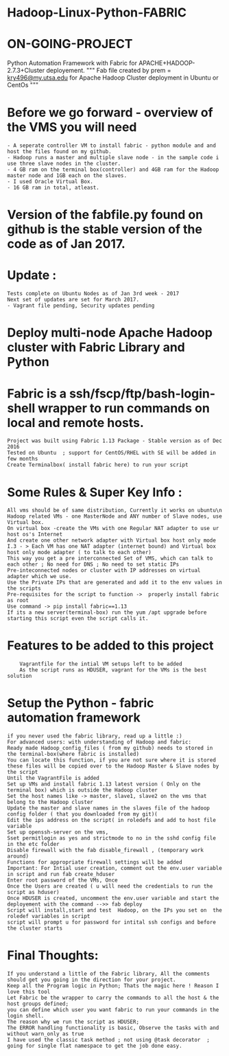 # Hadoop-Linux-Python-FABRIC
# ON-GOING-PROJECT    
Python Automation Framework with Fabric for APACHE+HADOOP-2.7.3+Cluster deployement.
""" Fab file created by prem = kry496@my.utsa.edu for Apache Hadoop Cluster deployment in Ubuntu or CentOs """

# Before we go forward - overview of the VMS you will need 
 	- A seperate controller VM to install fabric - python module and and host the files found on my github. 
	- Hadoop runs a master and multiple slave node - in the sample code i use three slave nodes in the cluster.
	- 4 GB ram on the terminal box(controller) and 4GB ram for the Hadoop master node and 1GB each on the slaves.
	- I used Oracle Virtual Box.
	- 16 GB ram in total, atleast.
	
# Version of the fabfile.py found on github is the stable version of the code as of Jan 2017.
	
# Update : 
	Tests complete on Ubuntu Nodes as of Jan 3rd week - 2017
	Next set of updates are set for March 2017.
	- Vagrant file pending, Security updates pending

# Deploy multi-node Apache Hadoop cluster with Fabric Library and Python
# Fabric is a ssh/fscp/ftp/bash-login-shell wrapper to run commands on local and remote hosts. 
	Project was built using Fabric 1.13 Package - Stable version as of Dec 2016
	Tested on Ubuntu  ; support for CentOS/RHEL with SE will be added in few months 
	Create Terminalbox( install fabric here) to run your script											
# Some Rules & Super Key Info :
	All vms should be of same distribution, Currently it works on ubuntu\n
	Hadoop related VMs - one MasterNode and ANY number of Slave nodes, use Virtual box. 
	On virtual box -create the VMs with one Regular NAT adapter to use ur host os's Internet
	And create one other network adapter with Virtual box host only mode
	I.3 - > Each VM has one NAT adapter (internet bound) and Virtual box host only mode adapter ( to talk to each other) 
	This way you get a pre interconnected Set of VMS, which can talk to each other ; No need for DNS ; No need to set static IPs
	Pre-inteconnected nodes or cluster with IP addresses on virtual adapter which we use.
	Use the Private IPs that are generated and add it to the env values in the scripts
	Pre-requisites for the script to function ->  properly install fabric as root
	Use command -> pip install fabric==1.13    
	If its a new server(terminal-box) run the yum /apt upgrade before starting this script even the script calls it.




# Features to be added to this project
 		Vagrantfile for the intial VM setups left to be added
		As the script runs as HDUSER, vagrant for the VMs is the best solution 

# Setup the Python - fabric automation framework
	if you never used the fabric library, read up a little :)
	For advanced users: with understanding of Hadoop and fabric:
	Ready made Hadoop_config_files ( from my github) needs to stored in the terminal-box(where fabric is installed)  
	You can locate this function, if you are not sure where it is stored
	these files will be copied over to the Hadoop Master & Slave nodes by the script
	Until the VagrantFile is added
	Set up VMs and install fabric 1.13 latest version ( Only on the terminal box) which is outside the Hadoop cluster
	Set the host names like -> master, slave1, slave2 on the vms that belong to the Hadoop cluster
	Update the master and slave names in the slaves file of the hadoop config folder ( that you downloaded from my git)(
	Edit the ips address on the script( in roledefs and add to host file variable
	Set up openssh-server on the vms, 
	Sset permitlogin as yes and strictmode to no in the sshd config file in the etc folder
	Disable firewall with the fab disable_firewall , (temporary work around)
	Functions for appropriate firewall settings will be added
	Important: For Intial user creation, comment out the env.user variable in script and run fab create_hduser
	Enter root password of the VMs, Once
	Once the Users are created ( u will need the credentials to run the script as hduser)
	Once HDUSER is created, uncomment the env.user variable and start the deployement with the command -->> fab deploy
	Script will install,start and test  Hadoop, on the IPs you set on  the roledef variables in script
	script will prompt u for password for intital ssh configs and before the cluster starts

# Final Thoughts:
	If you understand a little of the Fabric library, All the comments should get you going in the direction for your project.
	Keep all the Program logic in Python; Thats the magic here ! Reason I love this tool
	Let Fabric be the wrapper to carry the commands to all the host & the host groups defined;
	you can define which user you want fabric to run your commands in the login shell.
	The reason why we run the script as HDUSER; 
	The ERROR handling functionality is basic, Observe the tasks with and without warn_only as true
	I have used the classic task method ; not using @task decorator  ; going for single flat namespace to get the job done easy.
	
	

